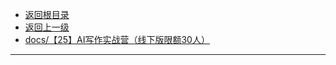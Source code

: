 * [返回根目录](/README.md)
* [返回上一级](docs/README.md)
* [docs/【25】AI写作实战营（线下版限额30人）](docs/【25】AI写作实战营（线下版限额30人）/README.md)

---

